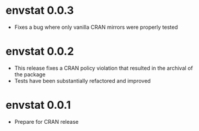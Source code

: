 # envstat 0.0.3

* Fixes a bug where only vanilla CRAN mirrors were properly tested

# envstat 0.0.2

* This release fixes a CRAN policy violation that resulted in the archival of the package
* Tests have been substantially refactored and improved

# envstat 0.0.1

* Prepare for CRAN release
